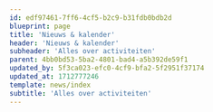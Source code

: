 ```yaml
---
id: edf97461-7ff6-4cf5-b2c9-b31fdb0bdb2d
blueprint: page
title: 'Nieuws & kalender'
header: 'Nieuws & kalender'
subheader: 'Alles over activiteiten'
parent: 4bb0bd53-5ba2-4801-bad4-a5b392de59f1
updated_by: 5f3ca023-efc0-4cf9-bfa2-5f2951f37174
updated_at: 1712777246
template: news/index
subtitle: 'Alles over activiteiten'
---
```

